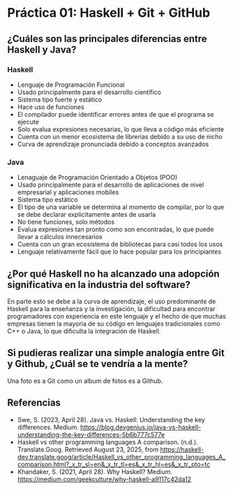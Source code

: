 # Práctica 01: Haskell + Git + GitHub

## ¿Cuáles son las principales diferencias entre Haskell y Java?

### Haskell
- Lenguaje de Programación Funcional
- Usado principalmente para el desarrollo científico
- Sistema tipo fuerte y estático
- Hace uso de funciones
- El compilador puede identificar errores antes de que el programa se ejecute
- Solo evalua expresiones necesarias, lo que lleva a código más eficiente
- Cuenta con un menor ecosistema de librerias debido a su uso de nicho
- Curva de aprendizaje pronunciada debido a conceptos avanzados

### Java
- Lenaguaje de Programación Orientado a Objetos (POO)
- Usado principalmente para el desarrollo de aplicaciones de nivel empresarial y aplicaciones mobiles
- Sistema tipo estático
- El tipo de una variable se determina al momento de compilar, por lo que se debe declarar explicitamente antes de usarla
- No tiene funciones, solo métodos
- Evalua expresiones tan pronto como son encontradas, lo que puede llevar a cálculos innecesarios
- Cuenta con un gran ecosistema de bibliotecas para casi todos los usos
- Lenguaje relativamente fácil que lo hace popular para los principiantes

## ¿Por qué Haskell no ha alcanzado una adopción significativa en la industria del software?

En parte esto se debe a la curva de aprendizaje, el uso predominante de Haskell para la enseñanza y la investigación, la dificultad para encontrar programadores con experiencia en este lenguaje y el hecho de que muchas empresas tienen la mayoria de su código en lenguajes tradicionales como C++ o Java, lo que dificulta la integración de Haskell.

## Si pudieras realizar una simple analogía entre Git y Github, ¿Cuál se te vendría a la mente?

Una foto es a Git como un album de fotos es a Github.

## Referencias
- Swe, S. (2023, April 28). Java vs. Haskell: Understanding the key differences. Medium. https://blog.devgenius.io/java-vs-haskell-understanding-the-key-differences-5b6b777c577e
- Haskell vs other programming languages A comparison. (n.d.). Translate.Goog. Retrieved August 23, 2025, from https://haskell-dev.translate.goog/article/Haskell_vs_other_programming_languages_A_comparison.html?_x_tr_sl=en&_x_tr_tl=es&_x_tr_hl=es&_x_tr_pto=tc
- Khandaker, S. (2021, April 28). Why Haskell? Medium. https://medium.com/geekculture/why-haskell-a9117c42da12
